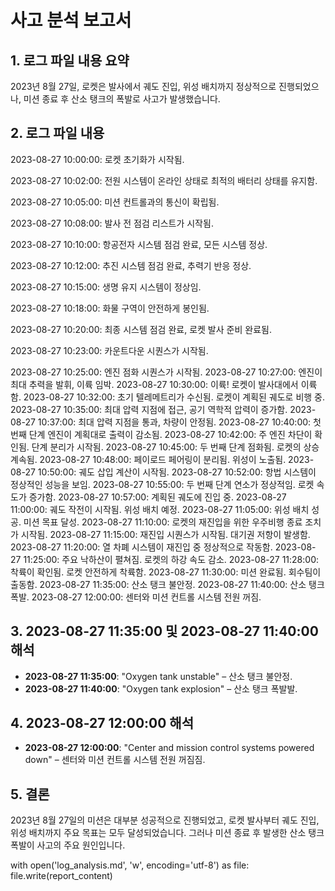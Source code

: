 # 사고 분석 보고서

## 1. 로그 파일 내용 요약
2023년 8월 27일, 로켓은 발사에서 궤도 진입, 위성 배치까지 정상적으로 진행되었으나, 미션 종료 후 산소 탱크의 폭발로 사고가 발생했습니다.

## 2. 로그 파일 내용

2023-08-27 10:00:00: 로켓 초기화가 시작됨.  

2023-08-27 10:02:00: 전원 시스템이 온라인 상태로 최적의 배터리 상태를 유지함.

2023-08-27 10:05:00: 미션 컨트롤과의 통신이 확립됨.

2023-08-27 10:08:00: 발사 전 점검 리스트가 시작됨.

2023-08-27 10:10:00: 항공전자 시스템 점검 완료, 모든 시스템 정상.

2023-08-27 10:12:00: 추진 시스템 점검 완료, 추력기 반응 정상.

2023-08-27 10:15:00: 생명 유지 시스템이 정상임.

2023-08-27 10:18:00: 화물 구역이 안전하게 봉인됨.

2023-08-27 10:20:00: 최종 시스템 점검 완료, 로켓 발사 준비 완료됨.

2023-08-27 10:23:00: 카운트다운 시퀀스가 시작됨.

2023-08-27 10:25:00: 엔진 점화 시퀀스가 시작됨.
2023-08-27 10:27:00: 엔진이 최대 추력을 발휘, 이륙 임박.
2023-08-27 10:30:00: 이륙! 로켓이 발사대에서 이륙함.
2023-08-27 10:32:00: 초기 텔레메트리가 수신됨. 로켓이 계획된 궤도로 비행 중.
2023-08-27 10:35:00: 최대 압력 지점에 접근, 공기 역학적 압력이 증가함.
2023-08-27 10:37:00: 최대 압력 지점을 통과, 차량이 안정됨.
2023-08-27 10:40:00: 첫 번째 단계 엔진이 계획대로 출력이 감소됨.
2023-08-27 10:42:00: 주 엔진 차단이 확인됨. 단계 분리가 시작됨.
2023-08-27 10:45:00: 두 번째 단계 점화됨. 로켓의 상승 계속됨.
2023-08-27 10:48:00: 페이로드 페어링이 분리됨. 위성이 노출됨.
2023-08-27 10:50:00: 궤도 삽입 계산이 시작됨.
2023-08-27 10:52:00: 항법 시스템이 정상적인 성능을 보임.
2023-08-27 10:55:00: 두 번째 단계 연소가 정상적임. 로켓 속도가 증가함.
2023-08-27 10:57:00: 계획된 궤도에 진입 중.
2023-08-27 11:00:00: 궤도 작전이 시작됨. 위성 배치 예정.
2023-08-27 11:05:00: 위성 배치 성공. 미션 목표 달성.
2023-08-27 11:10:00: 로켓의 재진입을 위한 우주비행 종료 조치가 시작됨.
2023-08-27 11:15:00: 재진입 시퀀스가 시작됨. 대기권 저항이 발생함.
2023-08-27 11:20:00: 열 차폐 시스템이 재진입 중 정상적으로 작동함.
2023-08-27 11:25:00: 주요 낙하산이 펼쳐짐. 로켓의 하강 속도 감소.
2023-08-27 11:28:00: 착륙이 확인됨. 로켓 안전하게 착륙함.
2023-08-27 11:30:00: 미션 완료됨. 회수팀이 출동함.
2023-08-27 11:35:00: 산소 탱크 불안정.
2023-08-27 11:40:00: 산소 탱크 폭발.
2023-08-27 12:00:00: 센터와 미션 컨트롤 시스템 전원 꺼짐.

## 3. 2023-08-27 11:35:00 및 2023-08-27 11:40:00 해석

- **2023-08-27 11:35:00**: "Oxygen tank unstable" – 산소 탱크 불안정.
- **2023-08-27 11:40:00**: "Oxygen tank explosion" – 산소 탱크 폭발발.

## 4. 2023-08-27 12:00:00 해석
- **2023-08-27 12:00:00**: "Center and mission control systems powered down" – 센터와 미션 컨트롤 시스템 전원 꺼짐짐.

## 5. 결론
2023년 8월 27일의 미션은 대부분 성공적으로 진행되었고, 로켓 발사부터 궤도 진입, 위성 배치까지 주요 목표는 모두 달성되었습니다. 그러나 미션 종료 후 발생한 산소 탱크 폭발이 사고의 주요 원인입니다.


with open('log_analysis.md', 'w', encoding='utf-8') as file:
    file.write(report_content)
